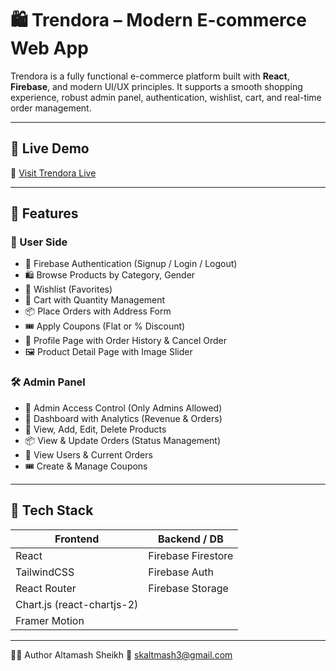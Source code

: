 # 🛍️ Trendora – Modern E-commerce Web App

Trendora is a fully functional e-commerce platform built with **React**, **Firebase**, and modern UI/UX principles. It supports a smooth shopping experience, robust admin panel, authentication, wishlist, cart, and real-time order management.

---

## 🚀 Live Demo

🔗 [Visit Trendora Live](https://astrendora.netlify.app/)

---

## 🧩 Features

### 👤 User Side
- 🔐 Firebase Authentication (Signup / Login / Logout)
- 🛍️ Browse Products by Category, Gender
- 💖 Wishlist (Favorites)
- 🛒 Cart with Quantity Management
- 📦 Place Orders with Address Form
- 🎟️ Apply Coupons (Flat or % Discount)
- 👤 Profile Page with Order History & Cancel Order
- 🖼️ Product Detail Page with Image Slider

### 🛠️ Admin Panel
- 🔐 Admin Access Control (Only Admins Allowed)
- 🧾 Dashboard with Analytics (Revenue & Orders)
- 👕 View, Add, Edit, Delete Products
- 📦 View & Update Orders (Status Management)
- 👤 View Users & Current Orders
- 🎟️ Create & Manage Coupons

---

## 🧪 Tech Stack

| Frontend       | Backend / DB |
|-----------     |--------------|
| React          | Firebase Firestore |
| TailwindCSS    | Firebase Auth |
| React Router   | Firebase Storage |
| Chart.js (react-chartjs-2) | |
| Framer Motion   | |

---
🙋‍♂️ Author
Altamash Sheikh
📧 skaltmash3@gmail.com
